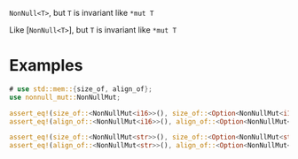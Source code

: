 `NonNull<T>`, but `T` is invariant like `*mut T`

Like [`NonNull<T>`], but `T` is invariant like `*mut T`

# Examples

```rust
# use std::mem::{size_of, align_of};
use nonnull_mut::NonNullMut;

assert_eq!(size_of::<NonNullMut<i16>>(), size_of::<Option<NonNullMut<i16>>>());
assert_eq!(align_of::<NonNullMut<i16>>(), align_of::<Option<NonNullMut<i16>>>());

assert_eq!(size_of::<NonNullMut<str>>(), size_of::<Option<NonNullMut<str>>>());
assert_eq!(align_of::<NonNullMut<str>>(), align_of::<Option<NonNullMut<str>>>());
```
